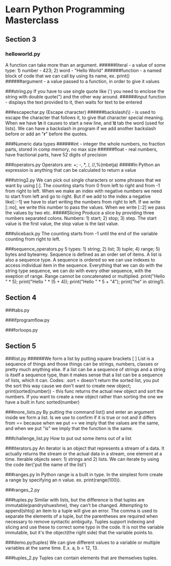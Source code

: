 # Learn Python Programming Masterclass

## Section 3

### helloworld.py
A function can take more than an argument.
######literal - a value of some type: 1) number - 423; 2) word - "Hello World"
######function - a named block of code that we can call by using its name, ex. print()
######argument - a value passed to a function, in order to give it values 

###string.py
If you have to use single quote like (') you need to enclose the string with double quote(")
and the other way around.
######input function - displays the text provided to it, then waits for text to be entered 

###escapechar.py (Escape character)
######backslash(\\) - is used to escape the character that follows it, to give that character special meaning. 
When we have **\n** it causes to start a new line, and **\t** tab the word (used for lists). We can
have a backslash in program if we add another backslash before or add an "**r**" before the quotes.

###Numeric data types
######int - integer the whole numbers, no fraction parts, stored in comp memory, no max size
######float - real numbers, have fractional parts, have 52 digits of precision 

###operators.py
Operators are: +; -, *, /, //,%(mbetja)
#####In Python an expression is anything that can be calculated to return a value

###string2.py
We can pick out single characters or some phrases that we want by using [:]. The counting starts from
0 from left to right and from -1 from right to left. When we make an index with negative numbers we 
need to start from left and go to right. But if we add to the index a negative like[::-1] we have 
to start writing the numbers from right to left. If we write [::no], we write this number to pass 
the values. When we write [::2] we pass the values by two etc.
#####Slicing
Produce a slice by providing three numbers separated colons. Numbers: 1) start; 2) stop; 3) step. 
The start value is the first value, the stop value is the last value.

###sliceback.py
The counting starts from -1 until the end of the variable counting from right to left.

###sequence_operators.py
5 types: 1) string; 2) list; 3) tuple; 4) range; 5) bytes and bytearrey. Sequence is defined as an 
order set of items. A list is also a sequence type. A sequence is ordered so we can use indexes to 
access individual item in the sequence. Everything that we can do with the string type sequence, we 
can do with every other sequence, with the exeption of range. Range cannot be concatenated or 
multiplied. print("Hello " * 5); print("Hello " * (5 + 4)); print("Hello " * 5 + "4");
print("he" in string1).

## Section 4

###tabs.py

###ifprogramflow.py

###forloops.py

## Section 5

###list.py
######We form a list by putting square brackets [ ]
List is a sequence of things and those things can be strings, numbers, classes or pretty much anything 
else. If a list can be a sequence of strings and a string is itself a sequence type, than it makes 
sense that a list can be a sequence of lists, which it can. Codes: .sort = doesn't return the sorted 
list, you put the sort this way cause we don't want to create new object; print(sorted(number)) -
this func returns the actual new object and sort the numbers. If you want to create a new object rather 
than sorting the one we have a built in func sorted(number)

###more_lists.py
By putting the command list() and enter an argument inside we form a list. Is we use to confirm if it 
is true or not and it differs from == because when we put == we imply that the values are the same, 
and when we put "is" we imply that the function is the same.

###challenge_list.py
How to put out some items out of a list

###iterators.py
An iterator is an object that represents a stream of a data. It actually returns the stream or the 
actual data in a stream, one element at a time. Iterable objects seen: 1) strings and 2) lists.
We can iterate by using the code iter('put the name of the list')

###ranges.py
In Python range is a built in type. In the simplest form create a range by specifying an n value.
ex. print(range(100)). 

###ranges_2.py

###tuples.py
Similar with lists, but the difference is that tuples are immutable(pandryshueshme), they can't be
changed. Attempting to append(shtoj) an item to a tuple will give an error. The comma is used to
separate the elements of a tuple, but the parentheses are required when necessary to remove syntactic
ambiguity. Tuples support indexing and slicing and use these to correct some typo in the code. It is 
not the variable immutable, but it's the object(the right side) that the variable points to. 

###demo.py(tuples)
We can give different values to a variable or multiple variables at the same time. E.x. a, b = 12, 13.

###tuples_2.py
Tuples can contain elements that are themselves tuples.
